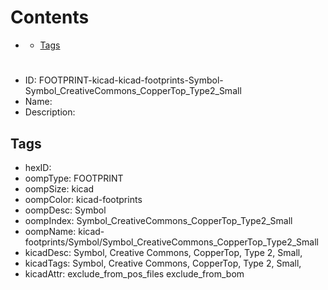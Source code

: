 



Contents
========

* [](#)
	* [Tags](#tags)

# 

- ID: FOOTPRINT-kicad-kicad-footprints-Symbol-Symbol_CreativeCommons_CopperTop_Type2_Small
- Name: 
- Description: 

## Tags

- hexID: 
- oompType: FOOTPRINT
- oompSize: kicad
- oompColor: kicad-footprints
- oompDesc: Symbol
- oompIndex: Symbol_CreativeCommons_CopperTop_Type2_Small
- oompName: kicad-footprints/Symbol/Symbol_CreativeCommons_CopperTop_Type2_Small
- kicadDesc: Symbol, Creative Commons, CopperTop, Type 2, Small,
- kicadTags: Symbol, Creative Commons, CopperTop, Type 2, Small,
- kicadAttr: exclude_from_pos_files exclude_from_bom
